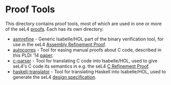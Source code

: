 # Proof Tools

This directory contains proof tools, most of which are used in one or more
of the seL4 [proofs](../proof/). Each has its own directory:

 * [asmrefine](asmrefine/) - Generic Isabelle/HOL part of the binary verification tool, for use in the seL4 [Assembly Refinement Proof](../proof/asmrefine).  
 * [autocorres](autocorres/) - Tool for easing manual proofs about C code, described in this PLDI '14 [paper][1]. 
 * [c-parser](c-parser/) - Tool for translating C code into Isabelle/HOL, used to give seL4's C code its semantics in e.g. the seL4 [C Refinement Proof](../proof/crefine/). 
 * [haskell-translator](haskell-translator/) - Tool for translating Haskell into Isabelle/HOL, used to generate the seL4 [design specification](../spec/design/).

[1]: http://www.nicta.com.au/pub?id=7629	"Don't Sweat the Small Stuff: Formal Verification of C Code Without the Pain"
